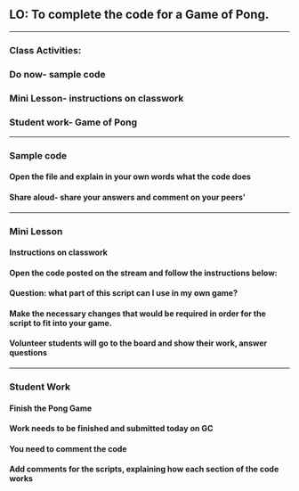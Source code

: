 ## LO: To complete the code for a Game of Pong.

---

### Class Activities:
### Do now- sample code
### Mini Lesson- instructions on classwork
### Student work- Game of Pong

---

### Sample code
#### Open the file and explain in your own words what the code does
#### Share aloud- share your answers and comment on your peers'

---

### Mini Lesson
#### Instructions on classwork
#### Open the code posted on the stream and follow the instructions below:
#### Question: what part of this script can I use in my own game?
#### Make the necessary changes that would be required in order for the script to fit into your game.
#### Volunteer students will go to the board and show their work, answer questions

---

### Student Work
#### Finish the Pong Game
#### Work needs to be finished and submitted today on GC
#### You need to comment the code
#### Add comments for the scripts, explaining how each section of the code works




